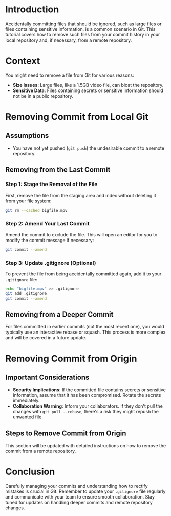 ---
---

# Introduction
Accidentally committing files that should be ignored, such as large files or files containing sensitive information, is a common scenario in Git. This tutorial covers how to remove such files from your commit history in your local repository and, if necessary, from a remote repository.

# Context
You might need to remove a file from Git for various reasons:
- **Size Issues**: Large files, like a 1.5GB video file, can bloat the repository.
- **Sensitive Data**: Files containing secrets or sensitive information should not be in a public repository.

# Removing Commit from Local Git
## Assumptions
- You have not yet pushed (`git push`) the undesirable commit to a remote repository.

## Removing from the Last Commit
### Step 1: Stage the Removal of the File
First, remove the file from the staging area and index without deleting it from your file system:

```bash
git rm --cached bigfile.mpv
```

### Step 2: Amend Your Last Commit
Amend the commit to exclude the file. This will open an editor for you to modify the commit message if necessary:

```bash
git commit --amend
```

### Step 3: Update .gitignore (Optional)
To prevent the file from being accidentally committed again, add it to your `.gitignore` file:

```bash
echo "bigfile.mpv" >> .gitignore
git add .gitignore
git commit --amend
```

## Removing from a Deeper Commit
For files committed in earlier commits (not the most recent one), you would typically use an interactive rebase or squash. This process is more complex and will be covered in a future update.

# Removing Commit from Origin
## Important Considerations
- **Security Implications**: If the committed file contains secrets or sensitive information, assume that it has been compromised. Rotate the secrets immediately.
- **Collaboration Warning**: Inform your collaborators. If they don't pull the changes with `git pull --rebase`, there's a risk they might repush the unwanted file.

## Steps to Remove Commit from Origin
This section will be updated with detailed instructions on how to remove the commit from a remote repository.

# Conclusion
Carefully managing your commits and understanding how to rectify mistakes is crucial in Git. Remember to update your `.gitignore` file regularly and communicate with your team to ensure smooth collaboration. Stay tuned for updates on handling deeper commits and remote repository changes.
